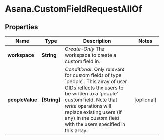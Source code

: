 # Asana.CustomFieldRequestAllOf

## Properties

Name | Type | Description | Notes
------------ | ------------- | ------------- | -------------
**workspace** | **String** | *Create-Only* The workspace to create a custom field in. | 
**peopleValue** | **[String]** | *Conditional*. Only relevant for custom fields of type &#x60;people&#x60;. This array of user GIDs reflects the users to be written to a &#x60;people&#x60; custom field. Note that *write* operations will replace existing users (if any) in the custom field with the users specified in this array. | [optional] 


